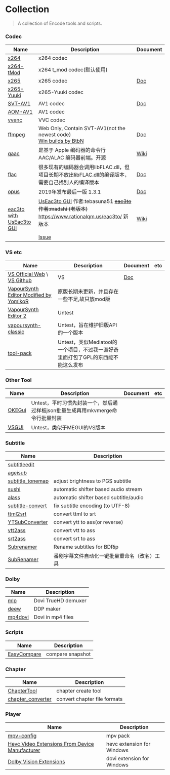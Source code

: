 # Collection
> A collection of Encode tools and scripts.

### Codec
| Name | Description | Document  
| ------------- | ------------- | ------------- 
| [x264](https://code.videolan.org/videolan/x264) | x264 codec | 
| [x264-tMod](https://github.com/jpsdr/x264) | x264 t_mod codec(默认使用) | 
| [x265](https://bitbucket.org/multicoreware/x265_git/src) | x265 codec | [Doc](https://x265.readthedocs.io/) 
| [x265-Yuuki](https://github.com/msg7086/x265-Yuuki-Asuna) | x265-Yuuki codec | 
| [SVT-AV1](https://github.com/AOMediaCodec/SVT-AV1) | AV1 codec | [Doc](https://github.com/AOMediaCodec/SVT-AV1/tree/master/Docs)
| [AOM-AV1](https://aomedia.googlesource.com/aom/) | AV1 codec | 
| [vvenc](https://github.com/fraunhoferhhi/vvenc) | VVC codec | 
| [ffmpeg](https://ffmpeg.org//)| Web Only, Contain SVT-AV1(not the newest code)<br> [Win builds by BtbN](https://github.com/BtbN/FFmpeg-Builds)|[Doc](https://ffmpeg.org/ffmpeg.html) 
| [qaac](https://github.com/nu774/qaac)| 是基于 Apple 编码器的命令行 AAC/ALAC 编码器前端。开源|[Wiki](https://github.com/nu774/qaac/wiki)
| [flac](https://xiph.org/flac/)|很多现有的编码器会调用libFLAC.dll，但项目长期不放出libFLAC.dll的编译版本，需要自己找别人的编译版本|[Doc](https://xiph.org/flac/documentation.html)
| [opus](https://opus-codec.org/)|2019年发布最后一版 1.3.1|[Doc](https://opus-codec.org/docs/)
| [eac3to with UsEac3to GUI](https://www.videohelp.com/software/eac3to)|[UsEac3to GUI](https://forum.doom9.org/showthread.php?t=145574) 作者:tebasuna51 ~~[eac3to](https://forum.doom9.org/showthread.php?t=125966) 作者:madshi (老版本)~~ <https://www.rationalqm.us/eac3to/> 新版本 <br><br>[Issue](https://github.com/ted423/FXXS-Encode-Guide/issues/14)|[Wiki](http://en.wikibooks.org/wiki/Eac3to)


### VS etc
| Name | Description | Document | etc 
| ------------- | ------------- | ------------- | ---
| [VS Official Web](https://www.vapoursynth.com/) \ [VS Github](https://github.com/vapoursynth/vapoursynth)|VS|[Doc](http://www.vapoursynth.com/doc/index.html)|
| [VapourSynth Editor Modified by YomikoR](https://github.com/YomikoR/VapourSynth-Editor)|原版长期未更新，并且存在一些不足,故只放mod版| |
| [VapourSynth Editor 2](https://bitbucket.org/gundamftw/vapoursynth-editor-2)|Untest|||
| [vapoursynth-classic](https://github.com/AmusementClub/vapoursynth-classic)|Untest，旨在维护旧版API的一个版本|||
| [tool-pack](https://github.com/AmusementClub/tools)|Untest，类似Mediatool的一个项目，不过我一直好奇里面打包了GPL的东西能不能这么发布|||

### Other Tool
| Name | Description | Document | etc 
| ------------- | ------------- | ------------- | ---
| [OKEGui](https://github.com/vcb-s/OKEGui)|Untest，平时习惯先封装一个，然后通过样板json批量生成再用mkvmerge命令行批量封装| |
| [VSGUI](https://github.com/YohoYang/VSGUI)|Untest，类似于MEGUI的VS版本| |


### Subtitle
| Name | Description |
| ------------- | ------------- |
| [subtitleedit](https://github.com/SubtitleEdit/subtitleedit) |
| [ageisub](https://github.com/Ristellise/AegisubDC) |
| [subtitle_tonemap](https://github.com/quietvoid/subtitle_tonemap) | adjust brightness to PGS subtitle |
| [sushi](https://github.com/tp7/Sushi) | automatic shifter based audio stream |
| [alass](https://github.com/kaegi/alass) | automatic shifter based subtitle/audio |
| [subtitle-convert](https://github.com/dyphire/subtitle-convert) | fix subtitle encoding (to UTF-8) |
| [ttml2srt](https://github.com/yuppity/ttml2srt) | convert ttml to srt |
| [YTSubConverter](https://github.com/arcusmaximus/YTSubConverter) | convert ytt to ass(or reverse) |
| [vtt2ass](https://github.com/computer045/vtt2ass) | convert vtt to ass |
| [srt2ass](https://github.com/civodulab/srt2ass) | convert srt to ass |
| [Subrenamer](https://github.com/arition/SubRenamer) | Rename subtitles for BDRip |
| [SubRenamer](https://github.com/qwqcode/SubRenamer) | 番剧字幕文件自动化一键批量重命名（改名）工具 |


### Dolby
| Name | Description |
| ------------- | ------------- |
| [mlp](https://github.com/domyd/mlp) | Dovi TrueHD demuxer |
| [deew](https://github.com/pcroland/deew) | DDP maker |
| [mp4dovi](https://github.com/rixtox/mp4dovi) | Dovi in mp4 files |

### Scripts
| Name | Description |
| ------------- | ------------- |
| [EasyCompare](https://github.com/N3xusHD/EasyCompare) | compare snapshot |

### Chapter
| Name | Description |
| ------------- | ------------- |
| [ChapterTool](https://github.com/tautcony/ChapterTool) | chapter create tool |
| [chapter_converter](https://github.com/fireattack/chapter_converter) | convert chapter file formats |

### Player
| Name | Description |
| ------------- | ------------- |
| [mpv-config](https://github.com/dyphire/mpv-config/releases) | mpv pack |
| [Hevc Video Extensions From Device Manufacturer](https://www.microsoft.com/zh-cn/p/hevc-video-extensions-from-device-manufacturer/9n4wgh0z6vhq) | hevc extension for Windows |
| [Dolby Vision Extensions](https://www.microsoft.com/zh-cn/p/app/9pltg1lwphlf) | dovi extension for Windows |
